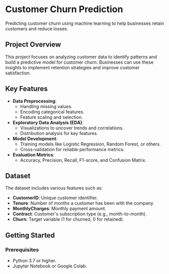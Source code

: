 # Customer Churn Prediction

Predicting customer churn using machine learning to help businesses retain customers and reduce losses.

## Project Overview

This project focuses on analyzing customer data to identify patterns and build a predictive model for customer churn. Businesses can use these insights to implement retention strategies and improve customer satisfaction.

## Key Features

- **Data Preprocessing**:
  - Handling missing values.
  - Encoding categorical features.
  - Feature scaling and selection.
- **Exploratory Data Analysis (EDA)**:
  - Visualizations to uncover trends and correlations.
  - Distribution analysis for key features.
- **Model Development**:
  - Training models like Logistic Regression, Random Forest, or others.
  - Cross-validation for reliable performance metrics.
- **Evaluation Metrics**:
  - Accuracy, Precision, Recall, F1-score, and Confusion Matrix.

## Dataset

The dataset includes various features such as:
- **CustomerID**: Unique customer identifier.
- **Tenure**: Number of months a customer has been with the company.
- **MonthlyCharges**: Monthly payment amount.
- **Contract**: Customer's subscription type (e.g., month-to-month).
- **Churn**: Target variable (1 for churned, 0 for retained).

## Getting Started

### Prerequisites
- Python 3.7 or higher.
- Jupyter Notebook or Google Colab.

